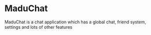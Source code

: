 # MaduChat
MaduChat is a chat application which has a global chat, friend system, settings and lots of other features
